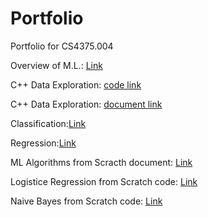 # Portfolio
Portfolio for CS4375.004

Overview of M.L.: [Link](Overview_of_ML.pdf)

C++ Data Exploration: [code link](DataExploration.cpp)

C++ Data Exploration: [document link](C++%20Data%20Exploration.pdf)

Classification:[Link](Classification.pdf)

Regression:[Link](Regression.pdf)

ML Algorithms from Scracth document: [Link](ML%20Algorithms%20from%20Scratch.pdf)

Logistice Regression from Scratch code: [Link](LogisticRegressionScratch.cpp)

Naive Bayes from Scratch code: [Link](NaiveBayesScratch.cpp)